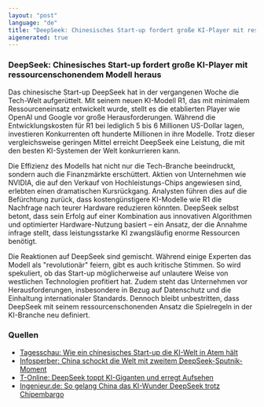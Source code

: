 ```yaml
---
layout: "post"
language: "de"
title: "DeepSeek: Chinesisches Start-up fordert große KI-Player mit ressourcenschonendem Modell heraus"
aigenerated: true
---
```


### DeepSeek: Chinesisches Start-up fordert große KI-Player mit ressourcenschonendem Modell heraus

Das chinesische Start-up DeepSeek hat in der vergangenen Woche die Tech-Welt aufgerüttelt. Mit seinem neuen KI-Modell R1, das mit minimalem Ressourceneinsatz entwickelt wurde, stellt es die etablierten Player wie OpenAI und Google vor große Herausforderungen. Während die Entwicklungskosten für R1 bei lediglich 5 bis 6 Millionen US-Dollar lagen, investieren Konkurrenten oft hunderte Millionen in ihre Modelle. Trotz dieser vergleichsweise geringen Mittel erreicht DeepSeek eine Leistung, die mit den besten KI-Systemen der Welt konkurrieren kann.  

<!--more-->

Die Effizienz des Modells hat nicht nur die Tech-Branche beeindruckt, sondern auch die Finanzmärkte erschüttert. Aktien von Unternehmen wie NVIDIA, die auf den Verkauf von Hochleistungs-Chips angewiesen sind, erlebten einen dramatischen Kursrückgang. Analysten führen dies auf die Befürchtung zurück, dass kostengünstigere KI-Modelle wie R1 die Nachfrage nach teurer Hardware reduzieren könnten. DeepSeek selbst betont, dass sein Erfolg auf einer Kombination aus innovativen Algorithmen und optimierter Hardware-Nutzung basiert – ein Ansatz, der die Annahme infrage stellt, dass leistungsstarke KI zwangsläufig enorme Ressourcen benötigt.  

Die Reaktionen auf DeepSeek sind gemischt. Während einige Experten das Modell als "revolutionär" feiern, gibt es auch kritische Stimmen. So wird spekuliert, ob das Start-up möglicherweise auf unlautere Weise von westlichen Technologien profitiert hat. Zudem steht das Unternehmen vor Herausforderungen, insbesondere in Bezug auf Datenschutz und die Einhaltung internationaler Standards. Dennoch bleibt unbestritten, dass DeepSeek mit seinem ressourcenschonenden Ansatz die Spielregeln in der KI-Branche neu definiert.  

### Quellen
- [Tagesschau: Wie ein chinesisches Start-up die KI-Welt in Atem hält](https://www.tagesschau.de/wirtschaft/unternehmen/deepseek-ki-start-up-china-100.html)  
- [Infosperber: China schockt die Welt mit zweitem DeepSeek-Sputnik-Moment](https://www.infosperber.ch/gesellschaft/technik/china-schockt-die-welt-mit-zweitem-deepseek-sputnik-moment/)  
- [T-Online: DeepSeek toppt KI-Giganten und erregt Aufsehen](https://www.t-online.de/digital/aktuelles/id_100584838/deepseek-chinesisches-start-up-toppt-ki-giganten-und-erregt-aufsehen.html)  
- [Ingenieur.de: So gelang China das KI-Wunder DeepSeek trotz Chipembargo](https://www.ingenieur.de/technik/fachbereiche/ittk/so-gelang-china-das-ki-wunder-deepseek-trotz-chipembargo/)
